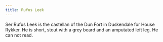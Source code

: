 ```yaml
---
title: Rufus Leek
---
```


Ser Rufus Leek is the castellan of the Dun Fort in Duskendale for House Rykker. He is short, stout with a grey beard and an amputated left leg. He can not read. 


